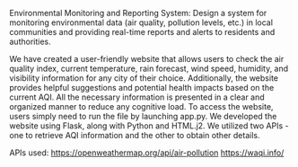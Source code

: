 Environmental Monitoring and Reporting System: Design a system for monitoring environmental data (air quality, pollution levels, etc.) in local communities and providing real-time reports and alerts to residents and authorities.

We have created a user-friendly website that allows users to check the air quality index, current temperature, rain forecast, wind speed, humidity, and visibility information for any city of their choice. Additionally, the website provides helpful suggestions and potential health impacts based on the current AQI. All the necessary information is presented in a clear and organized manner to reduce any cognitive load. To access the website, users simply need to run the file by launching app.py. We developed the website using Flask, along with Python and HTML.j2. We utilized two APIs - one to retrieve AQI information and the other to obtain other details.

APIs used:
https://openweathermap.org/api/air-pollution
https://waqi.info/

